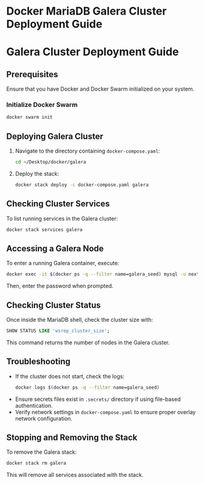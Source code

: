 # Docker MariaDB Galera Cluster Deployment Guide
# Galera Cluster Deployment Guide

## Prerequisites
Ensure that you have Docker and Docker Swarm initialized on your system.

### Initialize Docker Swarm
```sh
docker swarm init
```

## Deploying Galera Cluster
1. Navigate to the directory containing `docker-compose.yaml`:
   ```sh
   cd ~/Desktop/docker/galera
   ```
2. Deploy the stack:
   ```sh
   docker stack deploy -c docker-compose.yaml galera
   ```

## Checking Cluster Services
To list running services in the Galera cluster:
```sh
docker stack services galera
```

## Accessing a Galera Node
To enter a running Galera container, execute:
```sh
docker exec -it $(docker ps -q --filter name=galera_seed) mysql -u nextcloud_user -p
```
Then, enter the password when prompted.

## Checking Cluster Status
Once inside the MariaDB shell, check the cluster size with:
```sql
SHOW STATUS LIKE 'wsrep_cluster_size';
```
This command returns the number of nodes in the Galera cluster.

## Troubleshooting
- If the cluster does not start, check the logs:
  ```sh
  docker logs $(docker ps -q --filter name=galera_seed)
  ```
- Ensure secrets files exist in `.secrets/` directory if using file-based authentication.
- Verify network settings in `docker-compose.yaml` to ensure proper overlay network configuration.

## Stopping and Removing the Stack
To remove the Galera stack:
```sh
docker stack rm galera
```
This will remove all services associated with the stack.

